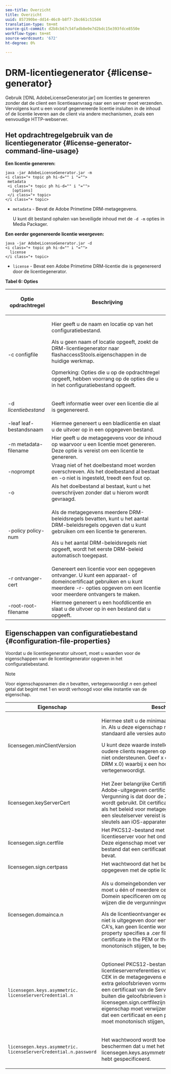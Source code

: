 ```yaml
---
seo-title: Overzicht
title: Overzicht
uuid: 857390be-dd14-46c0-b8f7-2bc661c515d4
translation-type: tm+mt
source-git-commit: d2b8cb67c54fadb8e0e7d2bdc15e393fdce8550e
workflow-type: tm+mt
source-wordcount: '672'
ht-degree: 0%

---
```



# DRM-licentiegenerator {#license-generator}

Gebruik [!DNL AdobeLicenseGenerator.jar] om licenties te genereren zonder dat de client een licentieaanvraag naar een server moet verzenden. Vervolgens kunt u een vooraf gegenereerde licentie insluiten in de inhoud of de licentie leveren aan de client via andere mechanismen, zoals een eenvoudige HTTP-webserver.

## Het opdrachtregelgebruik van de licentiegenerator {#license-generator-command-line-usage}

**Een licentie genereren:**

```
java -jar AdobeLicenseGenerator.jar -m 
<i class="+ topic ph hi-d="" i "="">
 metadata 
 <i class="+ topic ph hi-d="" i "="">
   [options]
 </i class="+ topic>
</i class="+ topic>
```

* `metadata` - Bevat de Adobe Primetime DRM-metagegevens.

   U kunt dit bestand ophalen van beveiligde inhoud met de `-d -m` opties in Media Packager.

**Een eerder gegenereerde licentie weergeven:**

```
java -jar AdobeLicenseGenerator.jar -d 
<i class="+ topic ph hi-d="" i "="">
  license
</i class="+ topic>
```

* `license` - Bevat een Adobe Primetime DRM-licentie die is gegenereerd door de licentiegenerator.

**Tabel 6: Opties**

<table frame="all" colsep="1" rowsep="1" class="+ topic/table adobe-d/table " id="table_skr_vry_n4">  
 <thead class="- topic/thead "> 
  <tr rowsep="1" class="- topic/row "> 
   <th colname="1" class="- topic/entry entry"> <p class="- topic/p ">Optie opdrachtregel </p> </th> 
   <th colname="2" class="- topic/entry entry"> <p class="- topic/p ">Beschrijving </p> </th> 
  </tr> 
 </thead>
 <tbody class="- topic/tbody "> 
  <tr rowsep="1" class="- topic/row "> 
   <td colname="1" class="- topic/entry "><span class="+ topic/ph pr-d/codeph codeph">-c configfile</span> </td> 
   <td colname="2" class="- topic/entry "> <p class="- topic/p ">Hier geeft u de naam en locatie op van het configuratiebestand. </p> <p class="- topic/p ">Als u geen naam of locatie opgeeft, zoekt de DRM-licentiegenerator naar <span class="filepath"> flashaccessStools.eigenschappen</span> in de huidige werkmap. </p> <p>Opmerking:  Opties die u op de opdrachtregel opgeeft, hebben voorrang op de opties die u in het configuratiebestand opgeeft. </p> </td> 
  </tr> 
  <tr rowsep="1" class="- topic/row "> 
   <td colname="1" class="- topic/entry "> <p class="- topic/p ">-d <i class="+ topic/ph hi-d/i "><span class="+ topic/ph pr-d/codeph codeph"> licentiebestand</span></i> </p> </td> 
   <td colname="2" class="- topic/entry "> Geeft informatie weer over een licentie die al is gegenereerd. </td> 
  </tr> 
  <tr rowsep="1" class="- topic/row "> 
   <td colname="1" class="- topic/entry "><span class="+ topic/ph pr-d/codeph codeph">-leaf leaf-bestandsnaam</span> </td> 
   <td colname="2" class="- topic/entry "> Hiermee genereert u een bladlicentie en slaat u de uitvoer op in een opgegeven bestand. </td> 
  </tr> 
  <tr rowsep="1" class="- topic/row "> 
   <td colname="1" class="- topic/entry "><span class="+ topic/ph pr-d/codeph codeph">-m metadata-filename</span> </td> 
   <td colname="2" class="- topic/entry "> Hier geeft u de metagegevens voor de inhoud op waarvoor u een licentie moet genereren. Deze optie is vereist om een licentie te genereren. </td> 
  </tr> 
  <tr rowsep="1" class="- topic/row "> 
   <td colname="1" class="- topic/entry "><span class="codeph"> -noprompt</span> </td> 
   <td colname="2" class="- topic/entry ">Vraag niet of het doelbestand moet worden overschreven. Als het doelbestand al bestaat en <span class="codeph"> -o</span> niet is ingesteld, treedt een fout op. </td> 
  </tr> 
  <tr rowsep="1" class="- topic/row "> 
   <td colname="1" class="- topic/entry "><span class="codeph"> -o</span> </td> 
   <td colname="2" class="- topic/entry "> Als het doelbestand al bestaat, kunt u het overschrijven zonder dat u hierom wordt gevraagd. </td> 
  </tr> 
  <tr rowsep="1" class="- topic/row "> 
   <td colname="1" class="- topic/entry "><span class="+ topic/ph pr-d/codeph codeph">-policy policy-num</span> </td> 
   <td colname="2" class="- topic/entry "> <p>Als de metagegevens meerdere DRM-beleidsregels bevatten, kunt u het aantal DRM-beleidsregels opgeven dat u kunt gebruiken om een licentie te genereren. </p> <p>Als u het aantal DRM-beleidsregels niet opgeeft, wordt het eerste DRM-beleid automatisch toegepast. </p> </td> 
  </tr> 
  <tr rowsep="1" class="- topic/row "> 
   <td colname="1" class="- topic/entry "><span class="+ topic/ph pr-d/codeph codeph">-r ontvanger-cert</span> </td> 
   <td colname="2" class="- topic/entry ">Genereert een licentie voor een opgegeven ontvanger. U kunt een apparaat- of domeincertificaat gebruiken en u kunt meerdere <span class="+ topic/ph pr-d/codeph codeph"> -r- </span>opties opgeven om een licentie voor meerdere ontvangers te maken. </td> 
  </tr> 
  <tr rowsep="0" class="- topic/row "> 
   <td colname="1" class="- topic/entry "><span class="+ topic/ph pr-d/codeph codeph">-root-root-filename</span> </td> 
   <td colname="2" class="- topic/entry "> Hiermee genereert u een hoofdlicentie en slaat u de uitvoer op in een bestand dat u opgeeft. </td> 
  </tr> 
 </tbody> 
</table>

## Eigenschappen van configuratiebestand {#configuration-file-properties}

Voordat u de licentiegenerator uitvoert, moet u waarden voor de eigenschappen van de licentiegenerator opgeven in het configuratiebestand.

>[!NOTE]
>
>Voor eigenschapsnamen die *n* bevatten, vertegenwoordigt *n* een geheel getal dat begint met 1 en wordt verhoogd voor elke instantie van de eigenschap.

<table frame="all" colsep="1" rowsep="1" class="+ topic/table adobe-d/table " id="table_qk1_rry_n4"> 
 <thead class="- topic/thead "> 
  <tr rowsep="1" class="- topic/row "> 
   <th colname="1" class="- topic/entry entry"> Eigenschap </th> 
   <th colname="2" class="- topic/entry entry"> Beschrijving </th> 
  </tr> 
 </thead>
 <tbody class="- topic/tbody "> 
  <tr rowsep="1" class="- topic/row "> 
   <td colname="1" class="- topic/entry "><span class="+ topic/ph pr-d/codeph codeph"> licensegen.minClientVersion</span> </td> 
   <td colname="2" class="- topic/entry "> <p>Hiermee stelt u de minimaal ondersteunde clientversie in. Als u deze eigenschap niet instelt, worden standaard alle versies automatisch ondersteund. </p> <p>U kunt deze waarde instellen om te bepalen hoe oudere clients reageren op de licentievereisten die ze niet ondersteunen. Geef <span class="codeph"> x</span> op (voor Adobe Primetime DRM x.0) waarbij <span class="codeph"> x</span> een hoofdreleasenummer vertegenwoordigt. </p> </td> 
  </tr> 
  <tr rowsep="1" class="- topic/row "> 
   <td colname="1" class="- topic/entry "><span class="+ topic/ph pr-d/codeph codeph"> licensegen.keyServerCert</span> </td> 
   <td colname="2" class="- topic/entry "> Het Zeer belangrijke Certificaat van de Server, dat een Adobe-uitgegeven certificaat van de Server van de Vergunning is dat door de Zeer belangrijke Server wordt gebruikt. Dit certificaat wordt alleen toegepast als het beleid voor metagegevens/DRM aangeeft dat een sleutelserver vereist is voor de levering van sleutels aan iOS-apparaten. </td> 
  </tr> 
  <tr rowsep="1" class="- topic/row "> 
   <td colname="1" class="- topic/entry "><span class="+ topic/ph pr-d/codeph codeph"> licensegen.sign.certfile</span> </td> 
   <td colname="2" class="- topic/entry "> Het PKCS12-bestand met de referenties van de licentieserver voor het ondertekenen van licenties. Deze eigenschap moet verwijzen naar een .pfx-bestand dat een certificaat en een persoonlijke sleutel bevat. </td> 
  </tr> 
  <tr rowsep="1" class="- topic/row "> 
   <td colname="1" class="- topic/entry "><span class="+ topic/ph pr-d/codeph codeph"> licensegen.sign.certpass</span> </td> 
   <td colname="2" class="- topic/entry ">Het wachtwoord dat het bestand beveiligt dat u hebt opgegeven met de optie <span class="+ topic/ph pr-d/codeph codeph"> licensegen.sign.certfile</span> . </td> 
  </tr> 
  <tr rowsep="1" class="- topic/row "> 
   <td colname="1" class="- topic/entry "><span class="+ topic/ph pr-d/codeph codeph">licensegen.domainca.n</span> </td> 
   <td colname="2" class="- topic/entry "> <p>Als u domeingebonden vergunningen produceert, moet u één of meerdere certificaten van MAC van het Domein specificeren om op de domeinautoriteiten te wijzen die de vergunningverlener kan vertrouwen. </p> <p>Als de licentieontvanger een domeincertificaat is, dat niet is uitgegeven door een van de opgegeven Domein CA's, kan geen licentie worden gegenereerd. This property specifies a <span class="filepath"> .cer</span> file that includes the certificate in the PEM or the DER format. <span class="codeph">n</span> moet monotonisch stijgen, te beginnen met 1. </p> </td> 
  </tr> 
  <tr rowsep="1" class="- topic/row "> 
   <td colname="1" class="- topic/entry "> 
    <code>licensegen.keys.asymmetric. licenseServerCredential.n</code>
   </td> 
   <td colname="2" class="- topic/entry "> <p class="- topic/p ">Optioneel PKCS12-bestand met extra licentieserverreferenties voor het decoderen van de CEK in de metagegevens en het DRM-beleid. U kunt extra geloofsbrieven vormen als de inhoud eerder met een certificaat van de Server van de Vergunning buiten die geloofsbrieven is verpakt die met <span class="codeph"> licensegen.sign.certfile</span>zijn gespecificeerd. Deze eigenschap moet verwijzen naar een <span class="filepath"> .pfx</span> -bestand dat een certificaat en een persoonlijke sleutel bevat. <span class="codeph">n</span> moet monotonisch stijgen, te beginnen met 1. </p> </td> 
  </tr> 
  <tr rowsep="0" class="- topic/row "> 
   <td colname="1" class="- topic/entry "> 
    <code>licensegen.keys.asymmetric. licenseServerCredential.n.password</code>
   </td> 
   <td colname="2" class="- topic/entry "> <p>Het wachtwoord wordt toegepast om het dossier te beschermen dat u met het<span class="+ topic/ph pr-d/codeph codeph"> bezit licensegen.keys.asymmetric.licenseServerCredential.n</span> hebt gespecificeerd. </p> </td> 
  </tr> 
 </tbody> 
</table>